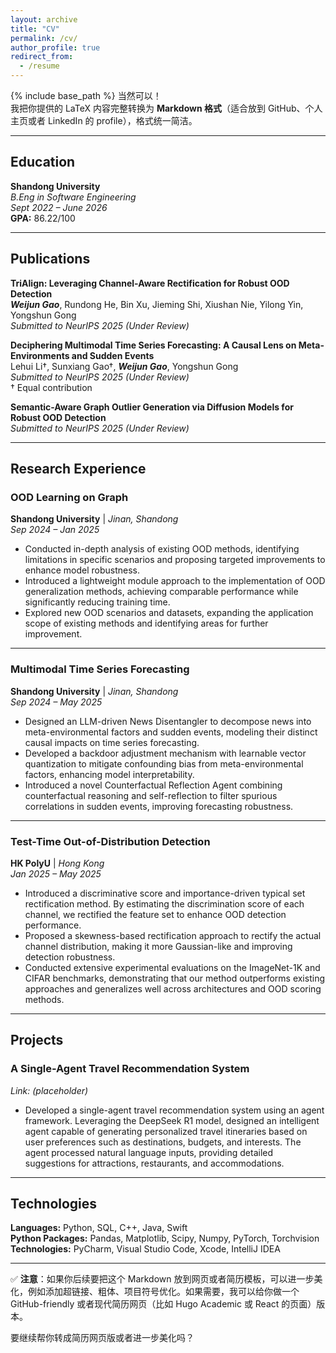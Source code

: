```yaml
---
layout: archive
title: "CV"
permalink: /cv/
author_profile: true
redirect_from:
  - /resume
---
```


{% include base_path %}
当然可以！  
我把你提供的 LaTeX 内容完整转换为 **Markdown 格式**（适合放到 GitHub、个人主页或者 LinkedIn 的 profile），格式统一简洁。

---

## Education

**Shandong University**  
*B.Eng in Software Engineering*  
*Sept 2022 – June 2026*  
**GPA:** 86.22/100

---

## Publications

**TriAlign: Leveraging Channel-Aware Rectification for Robust OOD Detection**  
**_Weijun Gao_**, Rundong He, Bin Xu, Jieming Shi, Xiushan Nie, Yilong Yin, Yongshun Gong  
_Submitted to NeurIPS 2025 (Under Review)_

**Deciphering Multimodal Time Series Forecasting: A Causal Lens on Meta-Environments and Sudden Events**  
Lehui Li†, Sunxiang Gao†, **_Weijun Gao_**, Yongshun Gong  
_Submitted to NeurIPS 2025 (Under Review)_  
† Equal contribution

**Semantic-Aware Graph Outlier Generation via Diffusion Models for Robust OOD Detection**  
_Submitted to NeurIPS 2025 (Under Review)_

---

## Research Experience

### OOD Learning on Graph  
**Shandong University** | *Jinan, Shandong*  
*Sep 2024 – Jan 2025*

- Conducted in-depth analysis of existing OOD methods, identifying limitations in specific scenarios and proposing targeted improvements to enhance model robustness.
- Introduced a lightweight module approach to the implementation of OOD generalization methods, achieving comparable performance while significantly reducing training time.
- Explored new OOD scenarios and datasets, expanding the application scope of existing methods and identifying areas for further improvement.

---

### Multimodal Time Series Forecasting  
**Shandong University** | *Jinan, Shandong*  
*Sep 2024 – May 2025*

- Designed an LLM-driven News Disentangler to decompose news into meta-environmental factors and sudden events, modeling their distinct causal impacts on time series forecasting.
- Developed a backdoor adjustment mechanism with learnable vector quantization to mitigate confounding bias from meta-environmental factors, enhancing model interpretability.
- Introduced a novel Counterfactual Reflection Agent combining counterfactual reasoning and self-reflection to filter spurious correlations in sudden events, improving forecasting robustness.

---

### Test-Time Out-of-Distribution Detection  
**HK PolyU** | *Hong Kong*  
*Jan 2025 – May 2025*

- Introduced a discriminative score and importance-driven typical set rectification method. By estimating the discrimination score of each channel, we rectified the feature set to enhance OOD detection performance.
- Proposed a skewness-based rectification approach to rectify the actual channel distribution, making it more Gaussian-like and improving detection robustness.
- Conducted extensive experimental evaluations on the ImageNet-1K and CIFAR benchmarks, demonstrating that our method outperforms existing approaches and generalizes well across architectures and OOD scoring methods.

---

## Projects

### A Single-Agent Travel Recommendation System  
*Link: (placeholder)*

- Developed a single-agent travel recommendation system using an agent framework. Leveraging the DeepSeek R1 model, designed an intelligent agent capable of generating personalized travel itineraries based on user preferences such as destinations, budgets, and interests. The agent processed natural language inputs, providing detailed suggestions for attractions, restaurants, and accommodations.

---

## Technologies

**Languages:** Python, SQL, C++, Java, Swift  
**Python Packages:** Pandas, Matplotlib, Scipy, Numpy, PyTorch, Torchvision  
**Technologies:** PyCharm, Visual Studio Code, Xcode, IntelliJ IDEA

---

✅ **注意**：如果你后续要把这个 Markdown 放到网页或者简历模板，可以进一步美化，例如添加超链接、粗体、项目符号优化。如果需要，我可以给你做一个 GitHub-friendly 或者现代简历网页（比如 Hugo Academic 或 React 的页面）版本。

要继续帮你转成简历网页版或者进一步美化吗？
